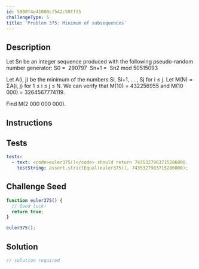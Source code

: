 ```yaml
---
id: 5900f4e41000cf542c50fff5
challengeType: 5
title: 'Problem 375: Minimum of subsequences'
---
```


## Description
<section id='description'>
Let Sn be an integer sequence produced with the following pseudo-random number generator:
S0
    = 
    290797 
  Sn+1
    = 
    Sn2 mod 50515093



Let A(i, j) be the minimum of the numbers Si, Si+1, ... , Sj for i ≤ j.
Let M(N) = ΣA(i, j) for 1 ≤ i ≤ j ≤ N.
We can verify that M(10) = 432256955 and M(10 000) = 3264567774119.


Find M(2 000 000 000).
</section>

## Instructions
<section id='instructions'>

</section>

## Tests
<section id='tests'>

```yml
tests:
  - text: <code>euler375()</code> should return 7435327983715286000.
    testString: assert.strictEqual(euler375(), 7435327983715286000);

```

</section>

## Challenge Seed
<section id='challengeSeed'>

<div id='js-seed'>

```js
function euler375() {
  // Good luck!
  return true;
}

euler375();
```

</div>



</section>

## Solution
<section id='solution'>

```js
// solution required
```

</section>
